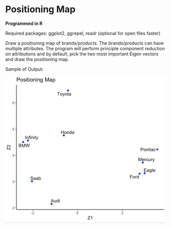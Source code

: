 # Positioning Map

**Programmed in R**

Required packages: ggplot2, ggrepel, readr (optional for open files faster)



Draw a positioning map of brands/products. The brands/products can have multiple attributes. The program will perform principle component reduction on attributions and by default, pick the two most important Eigen vectors and draw the positioning map.



Sample of Output:

![](https://github.com/andrewjing404/homework/blob/master/Advanced%20Statistics%20-%20Positioning%20Map/Result%20-%20Positioning%20Map.png?raw=true)
